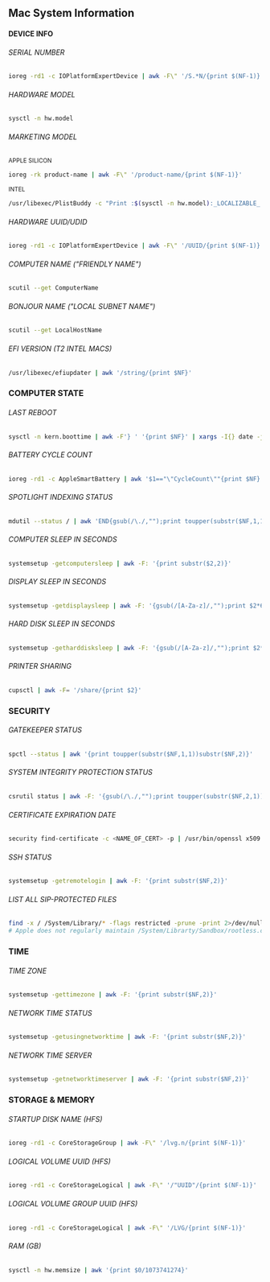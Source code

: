 ## Mac System Information

#### DEVICE INFO

###### SERIAL NUMBER
```bash
ioreg -rd1 -c IOPlatformExpertDevice | awk -F\" '/S.*N/{print $(NF-1)}'
```

###### HARDWARE MODEL
```bash
sysctl -n hw.model
```

###### MARKETING MODEL
<sub>APPLE SILICON</sub>
```bash
ioreg -rk product-name | awk -F\" '/product-name/{print $(NF-1)}'
```

<sub>INTEL</sub>
```bash
/usr/libexec/PlistBuddy -c "Print :$(sysctl -n hw.model):_LOCALIZABLE_:marketingModel" /System/Library/PrivateFrameworks/ServerInformation.framework/Versions/A/Resources/en.lproj/SIMachineAttributes.plist
```

###### HARDWARE UUID/UDID
```bash
ioreg -rd1 -c IOPlatformExpertDevice | awk -F\" '/UUID/{print $(NF-1)}'
```

###### COMPUTER NAME ("FRIENDLY NAME")
```bash
scutil --get ComputerName
```

###### BONJOUR NAME ("LOCAL SUBNET NAME")
```bash
scutil --get LocalHostName
```

###### EFI VERSION (T2 INTEL MACS)
```bash
/usr/libexec/efiupdater | awk '/string/{print $NF}'
```

### COMPUTER STATE

###### LAST REBOOT
```bash
sysctl -n kern.boottime | awk -F'} ' '{print $NF}' | xargs -I{} date -jf "%a %b %d %T %Y" {} "+%F %T %Z"
```

###### BATTERY CYCLE COUNT
```bash
ioreg -rd1 -c AppleSmartBattery | awk '$1=="\"CycleCount\""{print $NF}'
```

###### SPOTLIGHT INDEXING STATUS
```bash
mdutil --status / | awk 'END{gsub(/\./,"");print toupper(substr($NF,1,1))substr($NF,2)}'
```

###### COMPUTER SLEEP IN SECONDS
```bash
systemsetup -getcomputersleep | awk -F: '{print substr($2,2)}'
```

###### DISPLAY SLEEP IN SECONDS
```bash
systemsetup -getdisplaysleep | awk -F: '{gsub(/[A-Za-z]/,"");print $2*60}'
```

###### HARD DISK SLEEP IN SECONDS
```bash
systemsetup -getharddisksleep | awk -F: '{gsub(/[A-Za-z]/,"");print $2*60}'
```

###### PRINTER SHARING
```bash
cupsctl | awk -F= '/share/{print $2}'
```

### SECURITY

###### GATEKEEPER STATUS
```bash
spctl --status | awk '{print toupper(substr($NF,1,1))substr($NF,2)}'
```

###### SYSTEM INTEGRITY PROTECTION STATUS
```bash
csrutil status | awk -F: '{gsub(/\./,"");print toupper(substr($NF,2,1)) substr($NF,3)}'
```

###### CERTIFICATE EXPIRATION DATE
```bash
security find-certificate -c <NAME_OF_CERT> -p | /usr/bin/openssl x509 -enddate -noout | cut -d= -f2 | xargs -I{} date -jf "%b %d %T %Y %Z" {} "+%F %T %Z"
```

###### SSH STATUS
```bash
systemsetup -getremotelogin | awk -F: '{print substr($NF,2)}'
```

###### LIST ALL SIP-PROTECTED FILES
```bash
find -x / /System/Library/* -flags restricted -prune -print 2>/dev/null
# Apple does not regularly maintain /System/Librarty/Sandbox/rootless.conf, so this will print every file/directory that is protected by System Integrity Protection. This is mostly for if you're curious as this will take a long time to run & will dump a lot of output
```

### TIME

###### TIME ZONE
```bash
systemsetup -gettimezone | awk -F: '{print substr($NF,2)}'
```

###### NETWORK TIME STATUS
```bash
systemsetup -getusingnetworktime | awk -F: '{print substr($NF,2)}'
```

###### NETWORK TIME SERVER
```bash
systemsetup -getnetworktimeserver | awk -F: '{print substr($NF,2)}'
```

### STORAGE & MEMORY

###### STARTUP DISK NAME (HFS)
```bash
ioreg -rd1 -c CoreStorageGroup | awk -F\" '/lvg.n/{print $(NF-1)}'
```

###### LOGICAL VOLUME UUID (HFS)
```bash
ioreg -rd1 -c CoreStorageLogical | awk -F\" '/"UUID"/{print $(NF-1)}'
```

###### LOGICAL VOLUME GROUP UUID (HFS)
```bash
ioreg -rd1 -c CoreStorageLogical | awk -F\" '/LVG/{print $(NF-1)}'
```

###### RAM (GB)
```bash
sysctl -n hw.memsize | awk '{print $0/1073741274}'
```
